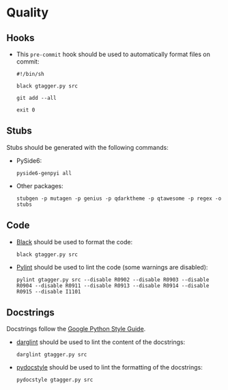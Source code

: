 # Quality

## Hooks

- This `pre-commit` hook should be used to automatically format files on commit:

  ```shell
  #!/bin/sh

  black gtagger.py src

  git add --all

  exit 0
  ```

## Stubs

Stubs should be generated with the following commands:

- PySide6:

  ```shell
  pyside6-genpyi all
  ```

- Other packages:

  ```shell
  stubgen -p mutagen -p genius -p qdarktheme -p qtawesome -p regex -o stubs
  ```

## Code

- [Black](https://github.com/psf/black) should be used to format the code:

  ```shell
  black gtagger.py src
  ```

- [Pylint](https://github.com/PyCQA/pylint) should be used to lint the code (some warnings are disabled):

  ```shell
  pylint gtagger.py src --disable R0902 --disable R0903 --disable R0904 --disable R0911 --disable R0913 --disable R0914 --disable R0915 --disable I1101
  ```

## Docstrings

Docstrings follow the [Google Python Style Guide](https://google.github.io/styleguide/pyguide.html).

- [darglint](https://github.com/terrencepreilly/darglint) should be used to lint the content of the docstrings:

  ```shell
  darglint gtagger.py src
  ```

- [pydocstyle](https://github.com/PyCQA/pydocstyle) should be used to lint the formatting of the docstrings:

  ```shell
  pydocstyle gtagger.py src
  ```
